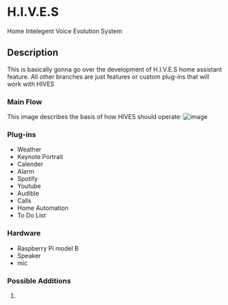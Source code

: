 # H.I.V.E.S
Home Intelegent Voice Evolution System
## Description
This is basically gonna go over the development of H.I.V.E.S home assistant feature. All other branches are just features or custom plug-ins that will work with HIVES

### Main Flow
This image describes the basis of how HIVES should operate:
![image](https://user-images.githubusercontent.com/36747955/160264048-96404b4a-ef62-4f4f-9480-d2e9032d0ed9.png)



### Plug-ins
- Weather
- Keynote Portrait
- Calender
- Alarm
- Spotify
- Youtube
- Audible
- Calls
- Home Automation
- To Do List

### Hardware
- Raspberry Pi model B
- Speaker
- mic

### Possible Additions
1. 


